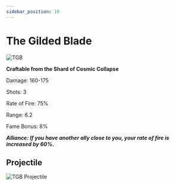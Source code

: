 ```yaml
---
sidebar_position: 10
---
```


# The Gilded Blade

![TGB](https://vwiki.valorserver.com/api/item/picture/the%20gilded%20blade)

**Craftable from the Shard of Cosmic Collapse**

Damage: 160-175

Shots: 3

Rate of Fire: 75%

Range: 6.2

Fame Bonus: 8%

***Alliance: If you have another ally close to you, your rate of fire is increased by 60%.***

 ## Projectile 
 
 ![TGB Projectile](https://cdn.discordapp.com/attachments/953134990428868629/981721234200993792/gildedblade.gif)
